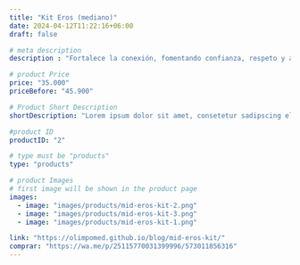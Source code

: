 ```yaml
---
title: "Kit Eros (mediano)"
date: 2024-04-12T11:22:16+06:00
draft: false

# meta description
description : "Fortalece la conexión, fomentando confianza, respeto y afecto. Ideal para revitalizar el amor"

# product Price
price: "35.000"
priceBefore: "45.900"

# Product Short Description
shortDescription: "Lorem ipsum dolor sit amet, consetetur sadipscing elitr, sed diam nonumy eirmod tempor invidunt ut"

#product ID
productID: "2"

# type must be "products"
type: "products"

# product Images
# first image will be shown in the product page
images:
  - image: "images/products/mid-eros-kit-2.png"
  - image: "images/products/mid-eros-kit-3.png"
  - image: "images/products/mid-eros-kit-1.png"

link: "https://olimpomed.github.io/blog/mid-eros-kit/"
comprar: "https://wa.me/p/25115770031399996/573011856316"
---
```

